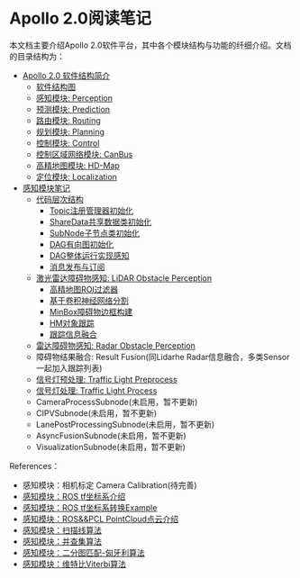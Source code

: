 # Apollo 2.0阅读笔记

本文档主要介绍Apollo 2.0软件平台，其中各个模块结构与功能的纤细介绍。文档的目录结构为：

- [Apollo 2.0 软件结构简介](https://github.com/YannZyl/Apollo-Note/blob/master/docs/apollo_software_arch.md)
	- [软件结构图](https://github.com/YannZyl/Apollo-Note/blob/master/docs/apollo_software_arch.md/#软件结构图)
	- [感知模块: Perception](https://github.com/YannZyl/Apollo-Note/blob/master/docs/apollo_software_arch.md/#感知模块)
	- [预测模块: Prediction](https://github.com/YannZyl/Apollo-Note/blob/master/docs/apollo_software_arch.md/#预测模块)
	- [路由模块: Routing](https://github.com/YannZyl/Apollo-Note/blob/master/docs/apollo_software_arch.md/#路由模块)
	- [规划模块: Planning](https://github.com/YannZyl/Apollo-Note/blob/master/docs/apollo_software_arch.md/#规划模块)
	- [控制模块: Control](https://github.com/YannZyl/Apollo-Note/blob/master/docs/apollo_software_arch.md/#控制模块)
	- [控制区域网络模块: CanBus](https://github.com/YannZyl/Apollo-Note/blob/master/docs/apollo_software_arch.md/#控制区域网络模块)
	- [高精地图模块: HD-Map](https://github.com/YannZyl/Apollo-Note/blob/master/docs/apollo_software_arch.md/#高精地图模块)
	- [定位模块: Localization](https://github.com/YannZyl/Apollo-Note/blob/master/docs/apollo_software_arch.md/#定位模块)
- [感知模块笔记](https://github.com/YannZyl/Apollo-Note/blob/master/docs/perception/perception_arch.md)
	- [代码层次结构](https://github.com/YannZyl/Apollo-Note/blob/master/docs/perception/perception_software_arch.md)
		- [Topic注册管理器初始化](https://github.com/YannZyl/Apollo-Note/blob/master/docs/perception/perception_software_arch.md/#注册管理器初始化)
		- [ShareData共享数据类初始化](https://github.com/YannZyl/Apollo-Note/blob/master/docs/perception/perception_software_arch.md/#共享数据类初始化)
		- [SubNode子节点类初始化](https://github.com/YannZyl/Apollo-Note/blob/master/docs/perception/perception_software_arch.md/#子节点类初始化)
		- [DAG有向图初始化](https://github.com/YannZyl/Apollo-Note/blob/master/docs/perception/perception_software_arch.md/#有向图初始化)
		- [DAG整体运行实现感知](https://github.com/YannZyl/Apollo-Note/blob/master/docs/perception/perception_software_arch.md/#DAG运行)
		- [消息发布与订阅](https://github.com/YannZyl/Apollo-Note/blob/master/docs/perception/perception_software_arch.md/#消息发布与接收)
	- [激光雷达障碍物感知: LiDAR Obstacle Perception](https://github.com/YannZyl/Apollo-Note/blob/master/docs/perception/obstacles_lidar_arch.md)
		- [高精地图ROI过滤器](https://github.com/YannZyl/Apollo-Note/blob/master/docs/perception/obstacles_lidar_1_hdmap.md)
		- [基于卷积神经网络分割](https://github.com/YannZyl/Apollo-Note/blob/master/docs/perception/obstacles_lidar_2_cnn.md)
		- [MinBox障碍物边框构建](https://github.com/YannZyl/Apollo-Note/blob/master/docs/perception/obstacles_lidar_3_minibox.md)
		- [HM对象跟踪](https://github.com/YannZyl/Apollo-Note/blob/master/docs/perception/obstacles_lidar_4_hmtrack.md)
		- [跟踪信息融合](https://github.com/YannZyl/Apollo-Note/blob/master/docs/perception/obstacles_lidar_5_fusion.md)
	- [雷达障碍物感知: Radar Obstacle Perception](https://github.com/YannZyl/Apollo-Note/blob/master/docs/perception/obstacles_radar_arch.md)
	- 障碍物结果融合: Result Fusion(同Lidarhe Radar信息融合，多类Sensor一起加入跟踪列表)
	- [信号灯预处理: Traffic Light Preprocess](https://github.com/YannZyl/Apollo-Note/blob/master/docs/perception/traffic_lights_preprocess.md)
	- [信号灯处理: Traffic Light Process](https://github.com/YannZyl/Apollo-Note/blob/master/docs/perception/traffic_lights_process.md)
	- CameraProcessSubnode(未启用，暂不更新)
	- CIPVSubnode(未启用，暂不更新)
	- LanePostProcessingSubnode(未启用，暂不更新)
	- AsyncFusionSubnode(未启用，暂不更新)
	- VisualizationSubnode(未启用，暂不更新)

References：

- 感知模块：相机标定 Camera Calibration(待完善)
- [感知模块：ROS tf坐标系介绍](http://wiki.ros.org/tf/Tutorials#Learning_tf)
- [感知模块：ROS tf坐标系转换Example](http://wiki.ros.org/navigation/Tutorials/RobotSetup/TF)
- [感知模块：ROS&&PCL PointCloud点云介绍](http://wiki.ros.org/pcl/Overview)
- [感知模块：扫描线算法](https://www.jianshu.com/p/d9be99077c2b)
- [感知模块：并查集算法](https://www.cnblogs.com/shadowwalker9/p/5999029.html)
- [感知模块：二分图匹配-匈牙利算法](https://en.wikipedia.org/wiki/Hungarian_algorithm)
- [感知模块：维特比Viterbi算法](https://zh.wikipedia.org/wiki/%E7%BB%B4%E7%89%B9%E6%AF%94%E7%AE%97%E6%B3%95)